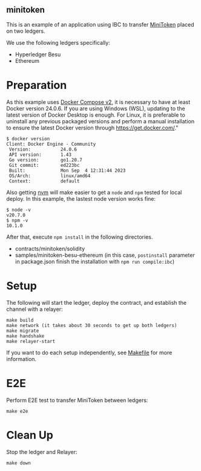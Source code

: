 minitoken
---

This is an example of an application using IBC to transfer [MiniToken](/contracts/minitoken/solidity) placed on two ledgers.

We use the following ledgers specifically:
- Hyperledger Besu
- Ethereum

# Preparation

As this example uses [Docker Compose v2](https://github.com/docker/compose#legacy), it is necessary to have at least Docker version 24.0.6. If you are using Windows (WSL), updating to the latest version of Docker Desktop is enough. For Linux, it is preferable to uninstall any previous packaged versions and perform a manual installation to ensure the latest Docker version through https://get.docker.com/."

```
$ docker version
Client: Docker Engine - Community
 Version:           24.0.6
 API version:       1.43
 Go version:        go1.20.7
 Git commit:        ed223bc
 Built:             Mon Sep  4 12:31:44 2023
 OS/Arch:           linux/amd64
 Context:           default
```

Also getting [nvm](https://github.com/nvm-sh/nvm) will make easier to get a `node` and `npm` tested for local deploy. In this example, the lastest node version works fine:

```
$ node -v
v20.7.0
$ npm -v
10.1.0
```

After that, execute `npm install` in the following directories.

- contracts/minitoken/solidity
- samples/minitoken-besu-ethereum (in this case, `postinstall` parameter in package.json finish the installation with `npm run compile:ibc`)

# Setup

The following will start the ledger, deploy the contract, and establish the channel with a relayer:

```
make build
make network (it takes about 30 seconds to get up both ledgers)
make migrate
make handshake
make relayer-start
```

If you want to do each setup independently, see [Makefile](/samples/minitoken/Makefile)
for more information.

# E2E

Perform E2E test to transfer MiniToken between ledgers:

```
make e2e
```

# Clean Up

Stop the ledger and Relayer:

```
make down
```
